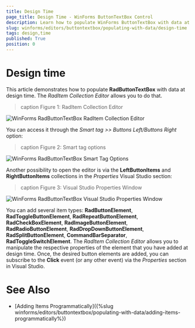 ```yaml
---
title: Design Time
page_title: Design Time - WinForms ButtonTextBox Control
description: Learn how to populate WinForms ButtonTextBox with data at design time.
slug: winforms/editors/buttontextbox/populating-with-data/design-time
tags: design,time
published: True
position: 0
---
```


# Design time
 
This article demonstrates how to populate **RadButtonTextBox** with data at design time. The *RadItem Collection Editor* allows you to do that. 

>caption Figure 1: RadItem Collection Editor

![WinForms RadButtonTextBox RadItem Collection Editor](images/buttontextbox-populating-with-data-design-time001.png)

You can access it through the *Smart tag >> Buttons Left/Buttons Right* option:

>caption Figure 2: Smart tag options

![WinForms RadButtonTextBox Smart Tag Options](images/buttontextbox-populating-with-data-design-time002.png)

Another possibility to open the editor is via the **LeftButtonItems** and **RightButtonItems** collections in the *Properties* Visual Studio section:

>caption Figure 3:  Visual Studio Properties Window

![WinForms RadButtonTextBox Visual Studio Properties Window](images/buttontextbox-populating-with-data-design-time003.png)

You can add several item types: **RadButtonElement**, **RadToggleButtonElement**, **RadRepeatButtonElement**, **RadCheckBoxElement**, **RadImageButtonElement**, **RadRadioButtonElement**, **RadDropDownButtonElement**, **RadSplitButtonElement**, **CommandBarSeparator**, **RadToggleSwitchElement**. The *RadItem Collection Editor* allows you to manipulate the respective properties of the element that you have added at design time. Once, the desired button elements are added, you can subscribe to the **Click** event (or any other event) via the *Properties* section in Visual Studio. 

# See Also

* [Adding Items Programmatically]({%slug winforms/editors/buttontextbox/populating-with-data/adding-items-programmatically%})
